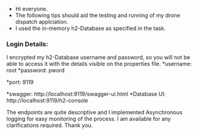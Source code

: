 - Hi everyone.
- The following tips should aid the testing and running of my drone dispatch applciation.
- I used the in-memory h2-Database as specified in the task.

### Login Details:
I encrypted my h2-Database username and password, so you will not be able to access it with the details visible on the properties file.
*username: root
*password: pword

*port: 9119

*swagger: http://localhost:9119/swagger-ui.html
*Database UI: http://localhost:9119/h2-console

The endpoints are quite descriptive and I implemented Asynchronous logging for easy monitoring of the process.
I am available for any clarifications required. Thank you.